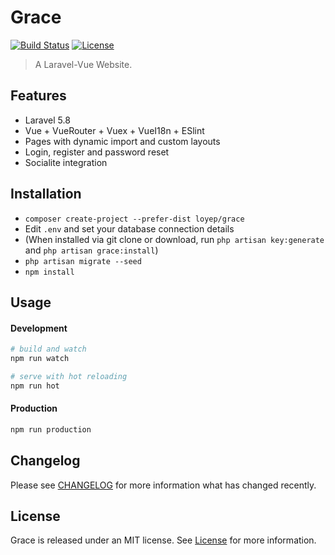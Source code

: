 # Grace

[![Build Status](https://travis-ci.com/loyep/grace.svg?token=YhCvPgf5uspm18kxdLkJ&branch=master)](https://travis-ci.com/loyep/grace)
[![License](https://poser.pugx.org/loyep/grace/license)](LICENSE)

> A Laravel-Vue Website.

## Features

- Laravel 5.8 
- Vue + VueRouter + Vuex + VueI18n + ESlint
- Pages with dynamic import and custom layouts
- Login, register and password reset
- Socialite integration

## Installation

- `composer create-project --prefer-dist loyep/grace`
- Edit `.env` and set your database connection details
- (When installed via git clone or download, run `php artisan key:generate` and `php artisan grace:install`)
- `php artisan migrate --seed`
- `npm install`

## Usage

#### Development

```bash
# build and watch
npm run watch

# serve with hot reloading
npm run hot
```

#### Production

```bash
npm run production
```

## Changelog

Please see [CHANGELOG](CHANGELOG.md) for more information what has changed recently.


## License

Grace is released under an MIT license. See [License](LICENSE) for more information.
